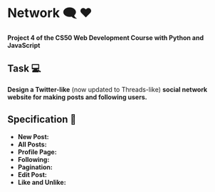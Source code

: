# Network 🗨️ ❤️

**Project 4 of the CS50 Web Development Course with Python and JavaScript**

## Task 💻

**Design a Twitter-like** (now updated to Threads-like) **social network website for making posts and following users.**

## Specification 📝

* **New Post:**
* **All Posts:**
* **Profile Page:**
* **Following:**
* **Pagination:**
* **Edit Post:**
* **Like and Unlike:**
